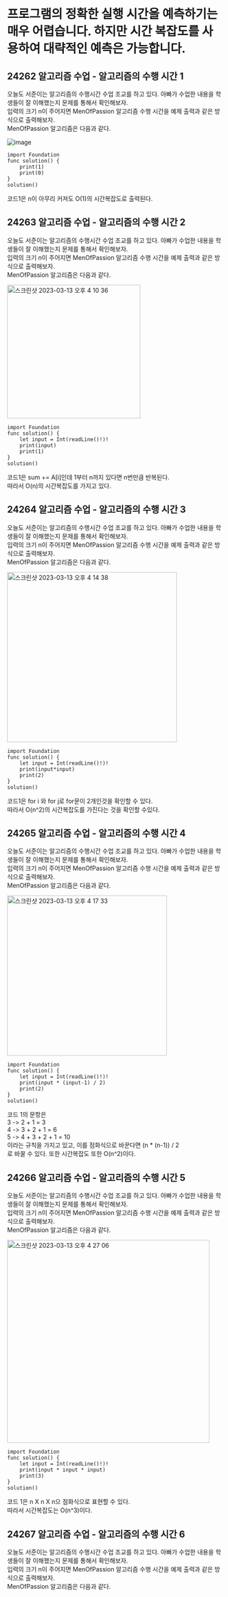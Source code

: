 # 프로그램의 정확한 실행 시간을 예측하기는 매우 어렵습니다. 하지만 시간 복잡도를 사용하여 대략적인 예측은 가능합니다.
## 24262 알고리즘 수업 - 알고리즘의 수행 시간 1
오늘도 서준이는 알고리즘의 수행시간 수업 조교를 하고 있다. 아빠가 수업한 내용을 학생들이 잘 이해했는지 문제를 통해서 확인해보자.   
입력의 크기 n이 주어지면 MenOfPassion 알고리즘 수행 시간을 예제 출력과 같은 방식으로 출력해보자.   
MenOfPassion 알고리즘은 다음과 같다.   
   
![image](https://user-images.githubusercontent.com/60501045/224630189-297db6dc-2599-408d-bee2-9194bc849a59.png)   
   
```
import Foundation
func solution() {
    print(1)
    print(0)
}
solution()
```
코드1은 n이 아무리 커져도 O(1)의 시간복잡도로 출력된다.   

## 24263 알고리즘 수업 - 알고리즘의 수행 시간 2
오늘도 서준이는 알고리즘의 수행시간 수업 조교를 하고 있다. 아빠가 수업한 내용을 학생들이 잘 이해했는지 문제를 통해서 확인해보자.   
입력의 크기 n이 주어지면 MenOfPassion 알고리즘 수행 시간을 예제 출력과 같은 방식으로 출력해보자.   
MenOfPassion 알고리즘은 다음과 같다.   
   
<img width="310" alt="스크린샷 2023-03-13 오후 4 10 36" src="https://user-images.githubusercontent.com/60501045/224631670-40b1cfea-3310-4de4-9eee-2d3699119b5d.png">   
      
```
import Foundation
func solution() {
    let input = Int(readLine()!)!
    print(input)
    print(1)
}
solution()
```
코드1은 sum += A[i]인데 1부터 n까지 있다면 n번만큼 반복된다.   
따라서 O(n)의 시간복잡도를 가지고 있다.   

## 24264 알고리즘 수업 - 알고리즘의 수행 시간 3
오늘도 서준이는 알고리즘의 수행시간 수업 조교를 하고 있다. 아빠가 수업한 내용을 학생들이 잘 이해했는지 문제를 통해서 확인해보자.   
입력의 크기 n이 주어지면 MenOfPassion 알고리즘 수행 시간을 예제 출력과 같은 방식으로 출력해보자.   
MenOfPassion 알고리즘은 다음과 같다.   
   
<img width="395" alt="스크린샷 2023-03-13 오후 4 14 38" src="https://user-images.githubusercontent.com/60501045/224632386-8c617036-d36c-47a8-a1b3-c90d8ed756c1.png">      
   
```
import Foundation
func solution() {
    let input = Int(readLine()!)!
    print(input*input)
    print(2)
}
solution()
```
코드1은 for i 와 for j로 for문이 2개인것을 확인할 수 있다.   
따라서 O(n^2)의 시간복잡도를 가진다는 것을 확인할 수있다.   

## 24265 알고리즘 수업 - 알고리즘의 수행 시간 4
오늘도 서준이는 알고리즘의 수행시간 수업 조교를 하고 있다. 아빠가 수업한 내용을 학생들이 잘 이해했는지 문제를 통해서 확인해보자.   
입력의 크기 n이 주어지면 MenOfPassion 알고리즘 수행 시간을 예제 출력과 같은 방식으로 출력해보자.   
MenOfPassion 알고리즘은 다음과 같다.   
   
<img width="372" alt="스크린샷 2023-03-13 오후 4 17 33" src="https://user-images.githubusercontent.com/60501045/224632895-66fa4a75-7689-4e6a-bb40-8d2191e74925.png">   
   
```
import Foundation
func solution() {
    let input = Int(readLine()!)!
    print(input * (input-1) / 2)
    print(2)
}
solution()
```
코드 1의 문항은   
3 -> 2 + 1 = 3   
4 -> 3 + 2 + 1 = 6   
5 -> 4 + 3 + 2 + 1 = 10   
이라는 규칙을 가지고 있고, 이를 점화식으로 바꾼다면 (n * (n-1)) / 2   
로 바꿀 수 있다. 또한 시간복잡도 또한 O(n^2)이다.   
## 24266 알고리즘 수업 - 알고리즘의 수행 시간 5
오늘도 서준이는 알고리즘의 수행시간 수업 조교를 하고 있다. 아빠가 수업한 내용을 학생들이 잘 이해했는지 문제를 통해서 확인해보자.   
입력의 크기 n이 주어지면 MenOfPassion 알고리즘 수행 시간을 예제 출력과 같은 방식으로 출력해보자.   
MenOfPassion 알고리즘은 다음과 같다.   
   
<img width="471" alt="스크린샷 2023-03-13 오후 4 27 06" src="https://user-images.githubusercontent.com/60501045/224634503-a3042252-e221-43bd-a507-987978eaa314.png">      
   
```
import Foundation
func solution() {
    let input = Int(readLine()!)!
    print(input * input * input)
    print(3)
}
solution()
```
코드 1은 n X n X n으 점화식으로 표현할 수 있다.   
따라서 시간복잡도는 O(n^3)이다.   

## 24267 알고리즘 수업 - 알고리즘의 수행 시간 6
오늘도 서준이는 알고리즘의 수행시간 수업 조교를 하고 있다. 아빠가 수업한 내용을 학생들이 잘 이해했는지 문제를 통해서 확인해보자.   
입력의 크기 n이 주어지면 MenOfPassion 알고리즘 수행 시간을 예제 출력과 같은 방식으로 출력해보자.   
MenOfPassion 알고리즘은 다음과 같다.   
   
   
   
